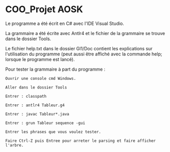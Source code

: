 # COO_Projet AOSK
 
Le programme a été écrit en C# avec l'IDE Visual Studio.

La grammaire a été écrite avec Antlr4 et le fichier de la grammaire se trouve dans le dossier Tools.

Le fichier help.txt dans le dossier Gl1/Doc contient les explications sur l'utilisation du programme (peut aussi être affiché avec la commande help; lorsque le programme est lancé).



Pour tester la grammaire à part du programme :
	
	Ouvrir une console cmd Windows.

	Aller dans le dossier Tools

	Entrer : classpath

	Entrer : antlr4 Tableur.g4

	Entrer : javac Tableur*.java

	Entrer : grun Tableur sequence -gui

	Entrer les phrases que vous voulez tester.

	Faire Ctrl-Z puis Entree pour arreter le parsing et faire afficher l'arbre.